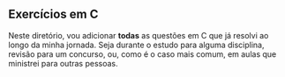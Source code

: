 ## Exercícios em C

Neste diretório, vou adicionar **todas** as questões em C que já resolvi ao longo da minha jornada. Seja durante o estudo para alguma disciplina, revisão para um concurso, ou, como é o caso mais comum, em aulas que ministrei para outras pessoas.
